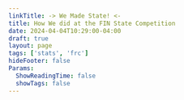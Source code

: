```yaml
---
linkTitle: -> We Made State! <-
title: How We did at the FIN State Competition
date: 2024-04-04T10:29:00-04:00
draft: true
layout: page
tags: ['stats', 'frc']
hideFooter: false
Params:
  ShowReadingTime: false
  showTags: false
---
```

